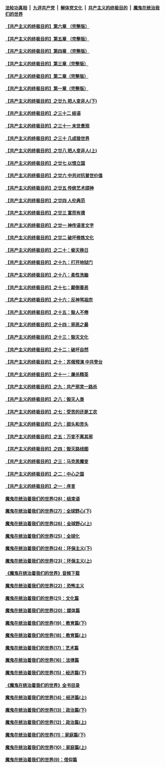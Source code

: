 ####  [法轮功真相](../../../../basic/blob/master/README.md?t=04020401) &nbsp;|&nbsp; [九评共产党](../../../../9ping.md/blob/master/README.md?t=04020401) &nbsp;|&nbsp; [解体党文化](../../../../jtdwh.md/blob/master/README.md?t=04020401)  &nbsp;|&nbsp; [共产主义的终极目的](../../../../gczydzjmd.md/blob/master/README.md?t=04020401) &nbsp;|&nbsp; [魔鬼在统治我们的世界](../../../../mgztzwmdsj.md/blob/master/README.md?t=04020401) 

#### [【共产主义的终极目的】第六章 （完整版）](../pages/nsc422/n11428913.md?t=04020401) 

#### [【共产主义的终极目的】第五章 （完整版）](../pages/nsc422/n11428912.md?t=04020401) 

#### [【共产主义的终极目的】第四章 （完整版）](../pages/nsc422/n11428907.md?t=04020401) 

#### [【共产主义的终极目的】第三章（完整版）](../pages/nsc422/n11428848.md?t=04020401) 

#### [【共产主义的终极目的】第二章（完整版）](../pages/nsc422/n11428831.md?t=04020401) 

#### [【共产主义的终极目的】第一章（完整版）](../pages/nsc422/n11417651.md?t=04020401) 

#### [【共产主义的终极目的】之廿九 把人变非人(下)](../pages/nsc422/n11344140.md?t=04020401) 

#### [【共产主义的终极目的】之三十二 结语](../pages/nsc422/n11360535.md?t=04020401) 

#### [【共产主义的终极目的】之三十一 末世景观](../pages/nsc422/n11351129.md?t=04020401) 

#### [【共产主义的终极目的】之三十 几成狼世界](../pages/nsc422/n11348280.md?t=04020401) 

#### [【共产主义的终极目的】之廿八 把人变非人(上)](../pages/nsc422/n11340492.md?t=04020401) 

#### [【共产主义的终极目的】之廿七 以恨立国](../pages/nsc422/n11336944.md?t=04020401) 

#### [【共产主义的终极目的】之廿六 中共对抗普世价值](../pages/nsc422/n11324785.md?t=04020401) 

#### [【共产主义的终极目的】之廿五 传统艺术颂神](../pages/nsc422/n11296396.md?t=04020401) 

#### [【共产主义的终极目的】之廿四 人伦典范](../pages/nsc422/n11296397.md?t=04020401) 

#### [【共产主义的终极目的】之廿三 富而有德](../pages/nsc422/n11283598.md?t=04020401) 

#### [【共产主义的终极目的】之廿一 神传语言文字](../pages/nsc422/n11263265.md?t=04020401) 

#### [【共产主义的终极目的】之廿二 破坏修炼文化](../pages/nsc422/n11245728.md?t=04020401) 

#### [【共产主义的终极目的】之二十：偷天换日](../pages/nsc422/n11238846.md?t=04020401) 

#### [【共产主义的终极目的】之十九：打开地狱门](../pages/nsc422/n11206376.md?t=04020401) 

#### [【共产主义的终极目的】之十八：柔性洗脑](../pages/nsc422/n11199994.md?t=04020401) 

#### [【共产主义的终极目的】之十七：颠倒善恶](../pages/nsc422/n11179782.md?t=04020401) 

#### [【共产主义的终极目的】之十六：反神骂祖宗](../pages/nsc422/n11166798.md?t=04020401) 

#### [【共产主义的终极目的】之十五：毁人不倦](../pages/nsc422/n11166792.md?t=04020401) 

#### [【共产主义的终极目的】之十四：邪恶之最](../pages/nsc422/n11150249.md?t=04020401) 

#### [【共产主义的终极目的】之十三：毁灭文化](../pages/nsc422/n11135227.md?t=04020401) 

#### [【共产主义的终极目的】之十二：破坏自然](../pages/nsc422/n11135214.md?t=04020401) 

#### [【共产主义的终极目的】之十：苏俄预演 中共登台](../pages/nsc422/n11118424.md?t=04020401) 

#### [【共产主义的终极目的】之十一：屠杀精英](../pages/nsc422/n11118442.md?t=04020401) 

#### [【共产主义的终极目的】之九：共产邪灵一路杀](../pages/nsc422/n11114139.md?t=04020401) 

#### [【共产主义的终极目的】之八：毁灭人类](../pages/nsc422/n11108503.md?t=04020401) 

#### [【共产主义的终极目的】之七：受苦的还是工农](../pages/nsc422/n11101809.md?t=04020401) 

#### [【共产主义的终极目的】之六：甜头和苦头](../pages/nsc422/n11096971.md?t=04020401) 

#### [【共产主义的终极目的】之五：万变不离其邪](../pages/nsc422/n11091285.md?t=04020401) 

#### [【共产主义的终极目的】之四：毁灭路线图](../pages/nsc422/n11086284.md?t=04020401) 

#### [【共产主义的终极目的】之三：马克思魔变](../pages/nsc422/n11061941.md?t=04020401) 

#### [【共产主义的终极目的】之二：中心之国](../pages/nsc422/n11047728.md?t=04020401) 

#### [【共产主义的终极目的】之一：序言](../pages/nsc422/n11086077.md?t=04020401) 

#### [魔鬼在统治着我们的世界(28)：结束语](../pages/nsc422/n10936246.md?t=04020401) 

#### [魔鬼在统治着我们的世界(27)：全球野心(下)](../pages/nsc422/n10928319.md?t=04020401) 

#### [魔鬼在统治着我们的世界(26)：全球野心(上)](../pages/nsc422/n10900318.md?t=04020401) 

#### [魔鬼在统治着我们的世界(25)：全球化](../pages/nsc422/n10788205.md?t=04020401) 

#### [魔鬼在统治着我们的世界(24)：环保主义(下)](../pages/nsc422/n10695307.md?t=04020401) 

#### [魔鬼在统治着我们的世界(23)：环保主义(上)](../pages/nsc422/n10688613.md?t=04020401) 

#### [《魔鬼在统治着我们的世界》音频下载](../pages/nsc422/n10635553.md?t=04020401) 

#### [魔鬼在统治着我们的世界(22)：恐怖主义](../pages/nsc422/n10614727.md?t=04020401) 

#### [魔鬼在统治着我们的世界(21)：文化篇](../pages/nsc422/n10597706.md?t=04020401) 

#### [魔鬼在统治着我们的世界(20)：媒体篇](../pages/nsc422/n10586579.md?t=04020401) 

#### [魔鬼在统治着我们的世界(19)：教育篇(下)](../pages/nsc422/n10564808.md?t=04020401) 

#### [魔鬼在统治着我们的世界(18)：教育篇(上)](../pages/nsc422/n10526970.md?t=04020401) 

#### [魔鬼在统治着我们的世界(17)：艺术篇](../pages/nsc422/n10499093.md?t=04020401) 

#### [魔鬼在统治着我们的世界(16)：法律篇](../pages/nsc422/n10485969.md?t=04020401) 

#### [魔鬼在统治着我们的世界(15)：经济篇(下)](../pages/nsc422/n10469975.md?t=04020401) 

#### [《魔鬼在统治着我们的世界》全书目录](../pages/nsc422/n10464261.md?t=04020401) 

#### [魔鬼在统治着我们的世界(14)：经济篇(上)](../pages/nsc422/n10457370.md?t=04020401) 

#### [魔鬼在统治着我们的世界(13)：政治篇(下)](../pages/nsc422/n10448270.md?t=04020401) 

#### [魔鬼在统治着我们的世界(12)：政治篇(上)](../pages/nsc422/n10444576.md?t=04020401) 

#### [魔鬼在统治着我们的世界(11)：家庭篇(下)](../pages/nsc422/n10440961.md?t=04020401) 

#### [魔鬼在统治着我们的世界(10)：家庭篇(上)](../pages/nsc422/n10435448.md?t=04020401) 

#### [魔鬼在统治着我们的世界(9)：信仰篇](../pages/nsc422/n10432159.md?t=04020401) 

